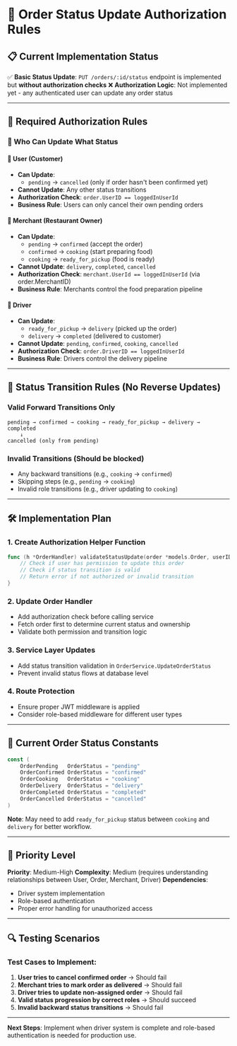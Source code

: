 # 🔄 Order Status Update Authorization Rules

## 📋 Current Implementation Status

✅ **Basic Status Update**: `PUT /orders/:id/status` endpoint is implemented but **without authorization checks**
❌ **Authorization Logic**: Not implemented yet - any authenticated user can update any order status

---

## 🎯 Required Authorization Rules

### 🔐 Who Can Update What Status

#### **👤 User (Customer)**

- **Can Update**:
  - `pending` → `cancelled` (only if order hasn't been confirmed yet)
- **Cannot Update**: Any other status transitions
- **Authorization Check**: `order.UserID == loggedInUserId`
- **Business Rule**: Users can only cancel their own pending orders

#### **🏪 Merchant (Restaurant Owner)**

- **Can Update**:
  - `pending` → `confirmed` (accept the order)
  - `confirmed` → `cooking` (start preparing food)
  - `cooking` → `ready_for_pickup` (food is ready)
- **Cannot Update**: `delivery`, `completed`, `cancelled`
- **Authorization Check**: `merchant.UserId == loggedInUserId` (via order.MerchantID)
- **Business Rule**: Merchants control the food preparation pipeline

#### **🚗 Driver**

- **Can Update**:
  - `ready_for_pickup` → `delivery` (picked up the order)
  - `delivery` → `completed` (delivered to customer)
- **Cannot Update**: `pending`, `confirmed`, `cooking`, `cancelled`
- **Authorization Check**: `order.DriverID == loggedInUserId`
- **Business Rule**: Drivers control the delivery pipeline

---

## 🚫 Status Transition Rules (No Reverse Updates)

### **Valid Forward Transitions Only**

```
pending → confirmed → cooking → ready_for_pickup → delivery → completed
    ↓
cancelled (only from pending)
```

### **Invalid Transitions** (Should be blocked)

- Any backward transitions (e.g., `cooking` → `confirmed`)
- Skipping steps (e.g., `pending` → `cooking`)
- Invalid role transitions (e.g., driver updating to `cooking`)

---

## 🛠️ Implementation Plan

### 1. **Create Authorization Helper Function**

```go
func (h *OrderHandler) validateStatusUpdate(order *models.Order, userID uint, newStatus models.OrderStatus) error {
    // Check if user has permission to update this order
    // Check if status transition is valid
    // Return error if not authorized or invalid transition
}
```

### 2. **Update Order Handler**

- Add authorization check before calling service
- Fetch order first to determine current status and ownership
- Validate both permission and transition logic

### 3. **Service Layer Updates**

- Add status transition validation in `OrderService.UpdateOrderStatus`
- Prevent invalid status flows at database level

### 4. **Route Protection**

- Ensure proper JWT middleware is applied
- Consider role-based middleware for different user types

---

## 📝 Current Order Status Constants

```go
const (
    OrderPending   OrderStatus = "pending"
    OrderConfirmed OrderStatus = "confirmed"
    OrderCooking   OrderStatus = "cooking"
    OrderDelivery  OrderStatus = "delivery"
    OrderCompleted OrderStatus = "completed"
    OrderCancelled OrderStatus = "cancelled"
)
```

**Note**: May need to add `ready_for_pickup` status between `cooking` and `delivery` for better workflow.

---

## 🎯 Priority Level

**Priority**: Medium-High
**Complexity**: Medium (requires understanding relationships between User, Order, Merchant, Driver)
**Dependencies**:

- Driver system implementation
- Role-based authentication
- Proper error handling for unauthorized access

---

## 🔍 Testing Scenarios

### Test Cases to Implement:

1. **User tries to cancel confirmed order** → Should fail
2. **Merchant tries to mark order as delivered** → Should fail
3. **Driver tries to update non-assigned order** → Should fail
4. **Valid status progression by correct roles** → Should succeed
5. **Invalid backward status transitions** → Should fail

---

**Next Steps**: Implement when driver system is complete and role-based authentication is needed for production use.
